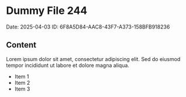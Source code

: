 # Dummy File 244

Date: 2025-04-03
ID: 6F8A5D84-AAC8-43F7-A373-158BFB918236

## Content

Lorem ipsum dolor sit amet, consectetur adipiscing elit.
Sed do eiusmod tempor incididunt ut labore et dolore magna aliqua.

* Item 1
* Item 2
* Item 3

